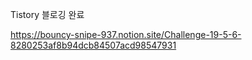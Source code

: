 
Tistory 블로깅 완료  

https://bouncy-snipe-937.notion.site/Challenge-19-5-6-8280253af8b94dcb84507acd98547931
